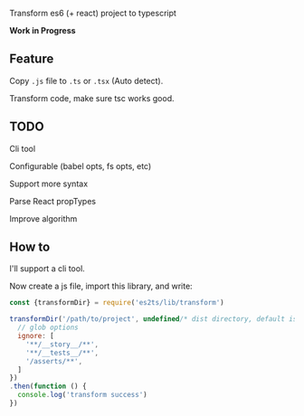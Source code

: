 Transform es6 (+ react) project to typescript

<b>Work in Progress</b>

## Feature

Copy `.js` file to `.ts` or `.tsx` (Auto detect).

Transform code, make sure tsc works good.

## TODO

Cli tool

Configurable (babel opts, fs opts, etc)

Support more syntax

Parse React propTypes

Improve algorithm 

## How to

I'll support a cli tool.

Now create a js file, import this library, and write:

````js
const {transformDir} = require('es2ts/lib/transform')

transformDir('/path/to/project', undefined/* dist directory, default is project self */, {
  // glob options
  ignore: [
    '**/__story__/**',
    '**/__tests__/**',
    '/asserts/**',
  ]
})
.then(function () {
  console.log('transform success')
})

````
